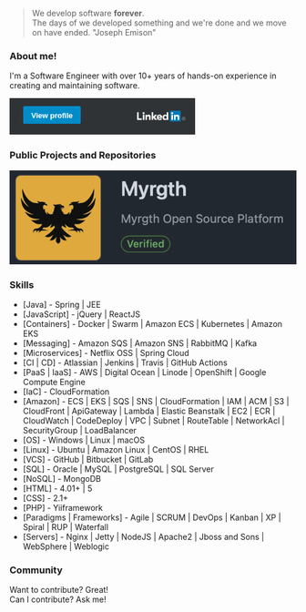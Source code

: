 >  We develop software **forever**. <br />
>  The days of we developed something and we're done and we move on have ended. "Joseph Emison"

### About me!

I'm a Software Engineer with over 10+ years of hands-on experience in creating and maintaining software.

[![Linkedin](./assets/linkedIn-profile.png)](https://www.linkedin.com/in/solidnetwork-xyz/)

### Public Projects and Repositories

[![Linkedin](./assets/organization.png)](https://github.com/myrgth/)

### Skills

* [Java] - Spring | JEE
* [JavaScript] - jQuery | ReactJS
* [Containers] - Docker | Swarm | Amazon ECS | Kubernetes | Amazon EKS
* [Messaging] - Amazon SQS | Amazon SNS | RabbitMQ | Kafka
* [Microservices] - Netflix OSS | Spring Cloud
* [CI | CD] - Atlassian | Jenkins | Travis | GitHub Actions
* [PaaS | IaaS] - AWS | Digital Ocean | Linode | OpenShift | Google Compute Engine
* [IaC] - CloudFormation
* [Amazon] - ECS | EKS | SQS | SNS | CloudFormation | IAM | ACM | S3 | CloudFront |
             ApiGateway | Lambda | Elastic Beanstalk | EC2 | ECR | CloudWatch |
             CodeDeploy | VPC | Subnet | RouteTable | NetworkAcl | SecurityGroup |
             LoadBalancer
* [OS] - Windows | Linux | macOS 
* [Linux] - Ubuntu | Amazon Linux | CentOS | RHEL
* [VCS] - GitHub | Bitbucket | GitLab
* [SQL] - Oracle | MySQL | PostgreSQL | SQL Server
* [NoSQL] - MongoDB
* [HTML] -  4.01+ | 5
* [CSS] - 2.1+
* [PHP] - Yiiframework
* [Paradigms | Frameworks] - Agile | SCRUM | DevOps | Kanban | XP | Spiral | RUP | Waterfall
* [Servers] - Nginx | Jetty | NodeJS | Apache2 | Jboss and Sons | WebSphere | Weblogic


### Community

Want to contribute? Great! <br />
Can I contribute? Ask me!
